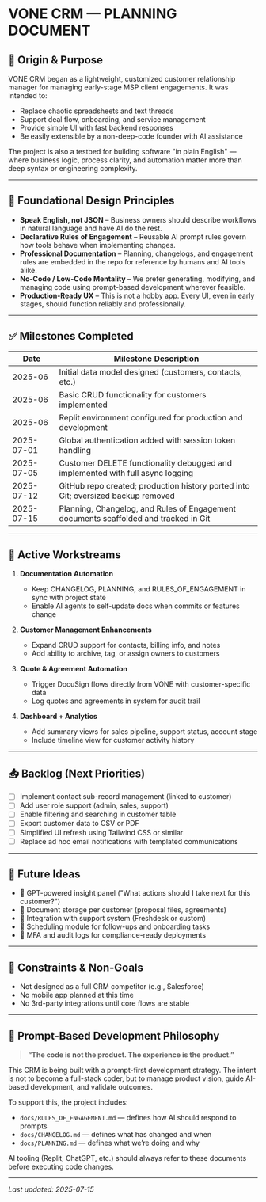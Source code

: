 # VONE CRM — PLANNING DOCUMENT

## 📌 Origin & Purpose

VONE CRM began as a lightweight, customized customer relationship manager for managing early-stage MSP client engagements. It was intended to:

- Replace chaotic spreadsheets and text threads
- Support deal flow, onboarding, and service management
- Provide simple UI with fast backend responses
- Be easily extensible by a non-deep-code founder with AI assistance

The project is also a testbed for building software "in plain English" — where business logic, process clarity, and automation matter more than deep syntax or engineering complexity.

---

## 🧠 Foundational Design Principles

- **Speak English, not JSON** – Business owners should describe workflows in natural language and have AI do the rest.
- **Declarative Rules of Engagement** – Reusable AI prompt rules govern how tools behave when implementing changes.
- **Professional Documentation** – Planning, changelogs, and engagement rules are embedded in the repo for reference by humans and AI tools alike.
- **No-Code / Low-Code Mentality** – We prefer generating, modifying, and managing code using prompt-based development wherever feasible.
- **Production-Ready UX** – This is not a hobby app. Every UI, even in early stages, should function reliably and professionally.

---

## ✅ Milestones Completed

| Date       | Milestone Description                                                                 |
|------------|-----------------------------------------------------------------------------------------|
| 2025-06    | Initial data model designed (customers, contacts, etc.)                               |
| 2025-06    | Basic CRUD functionality for customers implemented                                     |
| 2025-06    | Replit environment configured for production and development                          |
| 2025-07-01 | Global authentication added with session token handling                               |
| 2025-07-05 | Customer DELETE functionality debugged and implemented with full async logging         |
| 2025-07-12 | GitHub repo created; production history ported into Git; oversized backup removed      |
| 2025-07-15 | Planning, Changelog, and Rules of Engagement documents scaffolded and tracked in Git  |

---

## 🔄 Active Workstreams

1. **Documentation Automation**
   - Keep CHANGELOG, PLANNING, and RULES_OF_ENGAGEMENT in sync with project state
   - Enable AI agents to self-update docs when commits or features change

2. **Customer Management Enhancements**
   - Expand CRUD support for contacts, billing info, and notes
   - Add ability to archive, tag, or assign owners to customers

3. **Quote & Agreement Automation**
   - Trigger DocuSign flows directly from VONE with customer-specific data
   - Log quotes and agreements in system for audit trail

4. **Dashboard + Analytics**
   - Add summary views for sales pipeline, support status, account stage
   - Include timeline view for customer activity history

---

## 📥 Backlog (Next Priorities)

- ☐ Implement contact sub-record management (linked to customer)
- ☐ Add user role support (admin, sales, support)
- ☐ Enable filtering and searching in customer table
- ☐ Export customer data to CSV or PDF
- ☐ Simplified UI refresh using Tailwind CSS or similar
- ☐ Replace ad hoc email notifications with templated communications

---

## 🚀 Future Ideas

- 🧠 GPT-powered insight panel ("What actions should I take next for this customer?")
- 📁 Document storage per customer (proposal files, agreements)
- 🔁 Integration with support system (Freshdesk or custom)
- 📅 Scheduling module for follow-ups and onboarding tasks
- 🔐 MFA and audit logs for compliance-ready deployments

---

## 📎 Constraints & Non-Goals

- Not designed as a full CRM competitor (e.g., Salesforce)
- No mobile app planned at this time
- No 3rd-party integrations until core flows are stable

---

## 🤖 Prompt-Based Development Philosophy

> **“The code is not the product. The experience is the product.”**

This CRM is being built with a prompt-first development strategy. The intent is not to become a full-stack coder, but to manage product vision, guide AI-based development, and validate outcomes.

To support this, the project includes:
- `docs/RULES_OF_ENGAGEMENT.md` — defines how AI should respond to prompts
- `docs/CHANGELOG.md` — defines what has changed and when
- `docs/PLANNING.md` — defines what we’re doing and why

AI tooling (Replit, ChatGPT, etc.) should always refer to these documents before executing code changes.

---

_Last updated: 2025-07-15_